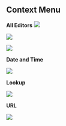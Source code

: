## Context Menu

**All Editors**
![](/docs/Context%20Menu_CtxMenu1.PNG)

![](/docs/Context%20Menu_setstatusctxmenu.PNG)

![](/docs/Context%20Menu_setstatus.PNG)

**Date and Time**

![](/docs/Context%20Menu_CtxMenu2.PNG)

**Lookup**

![](/docs/Context%20Menu_CtxMenu3.PNG)

**URL**

![](/docs/Context%20Menu_openurlctxmenu.PNG)
